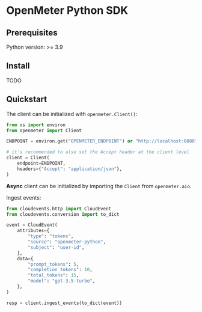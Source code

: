 # OpenMeter Python SDK

## Prerequisites

Python version: >= 3.9

## Install

TODO

## Quickstart

The client can be initialized with `openmeter.Client()`:

```python
from os import environ
from openmeter import Client

ENDPOINT = environ.get("OPENMETER_ENDPOINT") or "http://localhost:8888"

# it's recommended to also set the Accept header at the client level
client = Client(
    endpoint=ENDPOINT,
    headers={"Accept": "application/json"},
)
```

**Async** client can be initialized by importing the `Client` from `openmeter.aio`.

Ingest events:

```python
from cloudevents.http import CloudEvent
from cloudevents.conversion import to_dict

event = CloudEvent(
    attributes={
        "type": "tokens",
        "source": "openmeter-python",
        "subject": "user-id",
    },
    data={
        "prompt_tokens": 5,
        "completion_tokens": 10,
        "total_tokens": 15,
        "model": "gpt-3.5-turbo",
    },
)

resp = client.ingest_events(to_dict(event))
```
